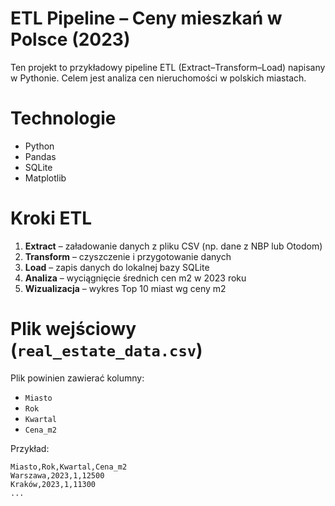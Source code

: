 # ETL Pipeline – Ceny mieszkań w Polsce (2023)

Ten projekt to przykładowy pipeline ETL (Extract–Transform–Load) napisany w Pythonie. Celem jest analiza cen nieruchomości w polskich miastach.

# Technologie

- Python
- Pandas
- SQLite
- Matplotlib

# Kroki ETL

1. **Extract** – załadowanie danych z pliku CSV (np. dane z NBP lub Otodom)
2. **Transform** – czyszczenie i przygotowanie danych
3. **Load** – zapis danych do lokalnej bazy SQLite
4. **Analiza** – wyciągnięcie średnich cen m2 w 2023 roku
5. **Wizualizacja** – wykres Top 10 miast wg ceny m2

# Plik wejściowy (`real_estate_data.csv`)

Plik powinien zawierać kolumny:
- `Miasto`
- `Rok`
- `Kwartal`
- `Cena_m2`

Przykład:
```csv
Miasto,Rok,Kwartal,Cena_m2
Warszawa,2023,1,12500
Kraków,2023,1,11300
...
